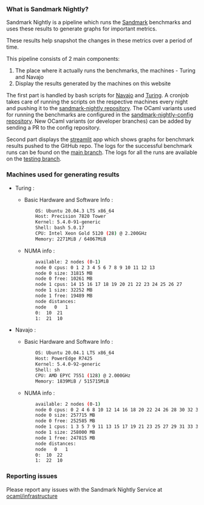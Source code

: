 ### What is Sandmark Nightly?

Sandmark Nightly is a pipeline which runs the
[Sandmark](https://github.com/ocaml-bench/sandmark) benchmarks and uses these
results to generate graphs for important metrics.

These results help snapshot the changes in these metrics over a period
of time.

This pipeline consists of 2 main components:

1. The place where it actually runs the benchmarks, the machines - Turing and Navajo
2. Display the results generated by the machines on this website

The first part is handled by bash scripts for
[Navajo](https://github.com/ocaml-bench/sandmark/blob/main/nightly_navajo.sh)
and
[Turing](https://github.com/ocaml-bench/sandmark/blob/main/nightly_turing.sh).
A cronjob takes care of running the scripts on the respective machines every
night and pushing it to the [sandmark-nightly
repository](https://github.com/ocaml-bench/sandmark-nightly). The OCaml
variants used for running the benchmarks are configured in the
[sandmark-nightly-config
repository](https://github.com/ocaml-bench/sandmark-nightly-config). New OCaml
variants (or developer branches) can be added by sending a PR to the config
repository.

Second part displays the [streamlit](https://streamlit.io/) app which shows
graphs for benchmark results pushed to the GitHub repo. The logs for the
successful benchmark runs can be found on the [main
branch](https://github.com/ocaml-bench/sandmark-nightly/commits/main). The logs
for all the runs are available on the [testing
branch](https://github.com/ocaml-bench/sandmark-nightly/commits/testing).

### Machines used for generating results

- Turing :

  - Basic Hardware and Software Info :

    ```bash
        OS: Ubuntu 20.04.3 LTS x86_64
        Host: Precision 7820 Tower
        Kernel: 5.4.0-91-generic
        Shell: bash 5.0.17
        CPU: Intel Xeon Gold 5120 (28) @ 2.200GHz
        Memory: 2271MiB / 64067MiB
    ```

  - NUMA info :

    ```bash
        available: 2 nodes (0-1)
        node 0 cpus: 0 1 2 3 4 5 6 7 8 9 10 11 12 13
        node 0 size: 31815 MB
        node 0 free: 10261 MB
        node 1 cpus: 14 15 16 17 18 19 20 21 22 23 24 25 26 27
        node 1 size: 32252 MB
        node 1 free: 19489 MB
        node distances:
        node   0   1
        0:  10  21
        1:  21  10
    ```
- Navajo :
  - Basic Hardware and Software Info :
    ```bash
        OS: Ubuntu 20.04.1 LTS x86_64
        Host: PowerEdge R7425
        Kernel: 5.4.0-92-generic
        Shell: sh
        CPU: AMD EPYC 7551 (128) @ 2.000GHz
        Memory: 1839MiB / 515715MiB
    ```

  - NUMA info :
    ```bash
        available: 2 nodes (0-1)
        node 0 cpus: 0 2 4 6 8 10 12 14 16 18 20 22 24 26 28 30 32 34 36 38 40 42 44 46 48 50 52 54 56 58 60 62 64 66 68 70 72 74 76 78 80 82 84 86 88 90 92 94 96 98 100 102 104 106 108 110 112 114 116 118 120 122 124 126
        node 0 size: 257715 MB
        node 0 free: 252585 MB
        node 1 cpus: 1 3 5 7 9 11 13 15 17 19 21 23 25 27 29 31 33 35 37 39 41 43 45 47 49 51 53 55 57 59 61 63 65 67 69 71 73 75 77 79 81 83 85 87 89 91 93 95 97 99 101 103 105 107 109 111 113 115 117 119 121 123 125 127
        node 1 size: 258000 MB
        node 1 free: 247815 MB
        node distances:
        node   0   1
        0:  10  22
        1:  22  10
    ```

### Reporting issues

Please report any issues with the Sandmark Nightly Service at [ocaml/infrastructure](https://github.com/ocaml/infrastructure/issues)
